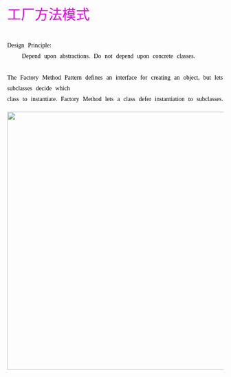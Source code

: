 <font color="#dd00dd" size=6>工厂方法模式</font><br />

<font style="color: black; font-family: 微软雅黑; white-space: pre-wrap; line-height: 25px; word-spacing: 5px; word-break: normal">
Design Principle:
    Depend upon abstractions. Do not depend upon concrete classes.
</font>

<font style="color: black; font-family: 微软雅黑; white-space: pre-wrap; line-height: 25px; word-spacing: 5px; word-break: normal">
The Factory Method Pattern defines an interface for creating an object, but lets subclasses decide which
class to instantiate. Factory Method lets a class defer instantiation to subclasses.
</font>

<br />
<image src="static/cs/base/design-pattern/img/4.png" style="width:600px" />
